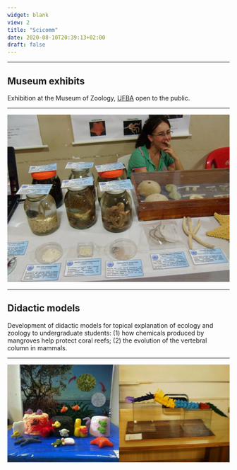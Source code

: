 ```yaml
---
widget: blank
view: 2
title: "Scicomm" 
date: 2020-08-10T20:39:13+02:00
draft: false
---
```


---
Museum exhibits
---

Exhibition at the Museum of Zoology, [UFBA](https://www.ufba.br) open to the public.

---

![](mzufba2.JPG)

---
Didactic models
---

Development of didactic models for topical explanation of ecology and zoology to undergraduate students: (1) how chemicals produced by mangroves help protect coral reefs; (2) the evolution of the vertebral column in mammals.

---

![](mode.png)


